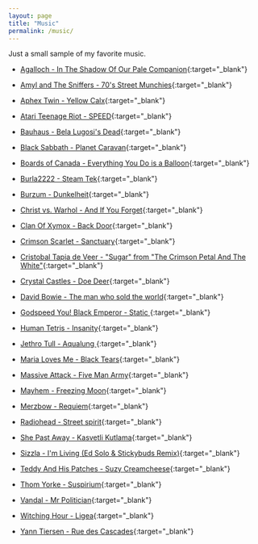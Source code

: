 ```yaml
---
layout: page
title: "Music"
permalink: /music/
---
```


Just a small sample of my favorite music.

* [Agalloch - In The Shadow Of Our Pale Companion](https://www.youtube.com/watch?v=6-HDYLJZWGs){:target="_blank"}

* [Amyl and The Sniffers - 70's Street Munchies](https://www.youtube.com/watch?v=uid_8u7T13Y){:target="_blank"}

* [Aphex Twin - Yellow Calx](https://www.youtube.com/watch?v=kaZhbLgZcgs){:target="_blank"}

* [Atari Teenage Riot - SPEED](https://www.youtube.com/watch?v=plAr3adKbyc){:target="_blank"}

* [Bauhaus - Bela Lugosi's Dead](https://www.youtube.com/watch?v=OKRJfIPiJGY){:target="_blank"}

* [Black Sabbath - Planet Caravan](https://www.youtube.com/watch?v=SvrOzYtnLMA){:target="_blank"}

* [Boards of Canada - Everything You Do is a Balloon](https://www.youtube.com/watch?v=dQEmaj9C6ko){:target="_blank"}

* [Burla2222 - Steam Tek](https://www.youtube.com/watch?v=02iqykHCSWE){:target="_blank"}

* [Burzum - Dunkelheit](https://www.youtube.com/watch?v=DPyOhP1GTRQ){:target="_blank"}

* [Christ vs. Warhol - And If You Forget](https://www.youtube.com/watch?v=cE1HRPL4m6M){:target="_blank"}

* [Clan Of Xymox - Back Door](https://www.youtube.com/watch?v=3qeCVi2gSeQ){:target="_blank"} 

* [Crimson Scarlet - Sanctuary](https://www.youtube.com/watch?v=8Am9Mf2plIA&list=RDcE1HRPL4m6M){:target="_blank"} 

* [Cristobal Tapia de Veer - "Sugar" from "The Crimson Petal And The White"](https://www.youtube.com/watch?v=gJSJhs3CjG8){:target="_blank"} 

* [Crystal Castles - Doe Deer](https://www.youtube.com/watch?v=0ruvmkCq4esBeneath){:target="_blank"}

* [David Bowie - The man who sold the world](https://www.youtube.com/watch?v=HSH--SJKVQQ){:target="_blank"}

* [Godspeed You! Black Emperor - Static ](https://www.youtube.com/watch?v=RW86oMO80Ms){:target="_blank"}

* [Human Tetris - Insanity](https://www.youtube.com/watch?v=gtCQB6UUgAs){:target="_blank"}

* [Jethro Tull - Aqualung ](https://www.youtube.com/watch?v=B0jMPI_pUec){:target="_blank"}

* [Maria Loves Me - Black Tears](https://www.youtube.com/watch?v=HVdmxW581Co){:target="_blank"}

* [Massive Attack - Five Man Army](https://www.youtube.com/watch?v=p_pg29keUCU){:target="_blank"}

* [Mayhem - Freezing Moon](https://www.youtube.com/watch?v=z8VIhIIq-kk){:target="_blank"}

* [Merzbow - Requiem](https://www.youtube.com/watch?v=FgOg6aYqASY){:target="_blank"}

* [Radiohead - Street spirit](https://www.youtube.com/watch?v=LCJblaUkkfc){:target="_blank"}

* [She Past Away - Kasvetli Kutlama](https://www.youtube.com/watch?v=oy2x_kHCy4w){:target="_blank"}

* [Sizzla - I'm Living (Ed Solo & Stickybuds Remix)](https://www.youtube.com/watch?v=prBV3gFYkNA){:target="_blank"}

* [Teddy And His Patches - Suzy Creamcheese](https://www.youtube.com/watch?v=SOaxtDSWWi0){:target="_blank"}

* [Thom Yorke - Suspirium](https://www.youtube.com/watch?v=BTZl9KMjbrU){:target="_blank"}

* [Vandal - Mr Politician](https://www.youtube.com/watch?v=r5xTmK2Fq1w){:target="_blank"}

* [Witching Hour - Ligea](https://www.youtube.com/watch?v=CK9RZ9qgSfg&list=RDCK9RZ9qgSfg&start_radio=1){:target="_blank"}

* [Yann Tiersen - Rue des Cascades](https://www.youtube.com/watch?v=o8lPEgqE16o){:target="_blank"}
